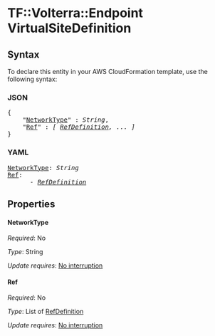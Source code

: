 # TF::Volterra::Endpoint VirtualSiteDefinition

## Syntax

To declare this entity in your AWS CloudFormation template, use the following syntax:

### JSON

<pre>
{
    "<a href="#networktype" title="NetworkType">NetworkType</a>" : <i>String</i>,
    "<a href="#ref" title="Ref">Ref</a>" : <i>[ <a href="refdefinition.md">RefDefinition</a>, ... ]</i>
}
</pre>

### YAML

<pre>
<a href="#networktype" title="NetworkType">NetworkType</a>: <i>String</i>
<a href="#ref" title="Ref">Ref</a>: <i>
      - <a href="refdefinition.md">RefDefinition</a></i>
</pre>

## Properties

#### NetworkType

_Required_: No

_Type_: String

_Update requires_: [No interruption](https://docs.aws.amazon.com/AWSCloudFormation/latest/UserGuide/using-cfn-updating-stacks-update-behaviors.html#update-no-interrupt)

#### Ref

_Required_: No

_Type_: List of <a href="refdefinition.md">RefDefinition</a>

_Update requires_: [No interruption](https://docs.aws.amazon.com/AWSCloudFormation/latest/UserGuide/using-cfn-updating-stacks-update-behaviors.html#update-no-interrupt)

